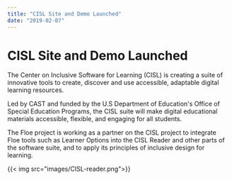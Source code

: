 ```yaml
---
title: "CISL Site and Demo Launched"
date: "2019-02-07"
---
```


# CISL Site and Demo Launched

The Center on Inclusive Software for Learning (CISL) is creating a suite of innovative tools to create, discover and use accessible, adaptable digital learning resources. 

 Led by CAST and funded by the U.S Department of Education's Office of Special Education Programs, the CISL suite will make digital educational materials accessible, flexible, and engaging for all students. 

  The Floe project is working as a partner on the CISL project to integrate Floe tools such as Learner Options into the CISL Reader and other parts of the software suite, and to apply its principles of inclusive design for learning. 

{{< img src="images/CISL-reader.png">}}

